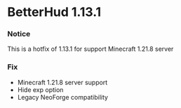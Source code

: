 # BetterHud 1.13.1

### Notice
This is a hotfix of 1.13.1 for support Minecraft 1.21.8 server

### Fix
- Minecraft 1.21.8 server support
- Hide exp option
- Legacy NeoForge compatibility